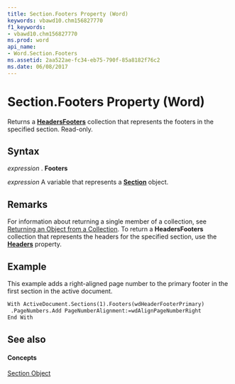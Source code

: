 ```yaml
---
title: Section.Footers Property (Word)
keywords: vbawd10.chm156827770
f1_keywords:
- vbawd10.chm156827770
ms.prod: word
api_name:
- Word.Section.Footers
ms.assetid: 2aa522ae-fc34-eb75-790f-85a8182f76c2
ms.date: 06/08/2017
---
```



# Section.Footers Property (Word)

Returns a  **[HeadersFooters](Word.headersfooters.md)** collection that represents the footers in the specified section. Read-only.


## Syntax

 _expression_ . **Footers**

 _expression_ A variable that represents a **[Section](Word.Section.md)** object.


## Remarks

For information about returning a single member of a collection, see [Returning an Object from a Collection](http://msdn.microsoft.com/library/28f76384-f495-9640-a7c8-10ada3fac727%28Office.15%29.aspx). To return a  **HeadersFooters** collection that represents the headers for the specified section, use the **[Headers](Word.Section.Headers.md)** property.


## Example

This example adds a right-aligned page number to the primary footer in the first section in the active document.


```vb
With ActiveDocument.Sections(1).Footers(wdHeaderFooterPrimary) 
 .PageNumbers.Add PageNumberAlignment:=wdAlignPageNumberRight 
End With
```


## See also


#### Concepts


[Section Object](Word.Section.md)

